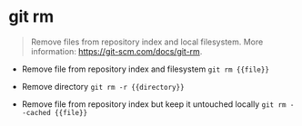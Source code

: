 # git rm
> Remove files from repository index and local filesystem.
> More information: <https://git-scm.com/docs/git-rm>.

- Remove file from repository index and filesystem
`git rm {{file}}`

- Remove directory
`git rm -r {{directory}}`

- Remove file from repository index but keep it untouched locally
`git rm --cached {{file}}`
